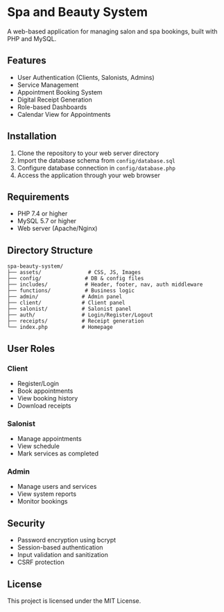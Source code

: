 # Spa and Beauty System

A web-based application for managing salon and spa bookings, built with PHP and MySQL.

## Features

- User Authentication (Clients, Salonists, Admins)
- Service Management
- Appointment Booking System
- Digital Receipt Generation
- Role-based Dashboards
- Calendar View for Appointments

## Installation

1. Clone the repository to your web server directory
2. Import the database schema from `config/database.sql`
3. Configure database connection in `config/database.php`
4. Access the application through your web browser

## Requirements

- PHP 7.4 or higher
- MySQL 5.7 or higher
- Web server (Apache/Nginx)

## Directory Structure

```
spa-beauty-system/
├── assets/               # CSS, JS, Images
├── config/              # DB & config files
├── includes/            # Header, footer, nav, auth middleware
├── functions/           # Business logic
├── admin/              # Admin panel
├── client/             # Client panel
├── salonist/           # Salonist panel
├── auth/               # Login/Register/Logout
├── receipts/           # Receipt generation
└── index.php           # Homepage
```

## User Roles

### Client
- Register/Login
- Book appointments
- View booking history
- Download receipts

### Salonist
- Manage appointments
- View schedule
- Mark services as completed

### Admin
- Manage users and services
- View system reports
- Monitor bookings

## Security

- Password encryption using bcrypt
- Session-based authentication
- Input validation and sanitization
- CSRF protection

## License

This project is licensed under the MIT License. 